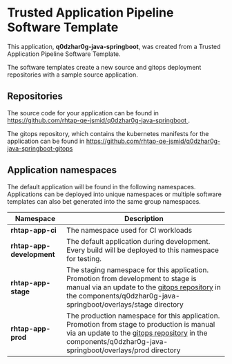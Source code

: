 # Trusted Application Pipeline Software Template

This application, **q0dzhar0g-java-springboot**, was created from a Trusted Application Pipeline Software Template.

The software templates create a new source and gitops deployment repositories with a sample source application. 

## Repositories

The source code for your application can be found in [https://github.com/rhtap-qe-jsmid/q0dzhar0g-java-springboot ](https://github.com/rhtap-qe-jsmid/q0dzhar0g-java-springboot ).
 
The gitops repository, which contains the kubernetes manifests for the application can be found in 
[https://github.com/rhtap-qe-jsmid/q0dzhar0g-java-springboot-gitops ](https://github.com/rhtap-qe-jsmid/q0dzhar0g-java-springboot-gitops ) 

## Application namespaces 

The default application will be found in the following namespaces. Applications can be deployed into unique namespaces or multiple software templates can also bet generated into the same group namespaces.  

|  Namespace   |  Description   |  
| -------- | -------- |
| **rhtap-app-ci** | The namespace used for CI workloads |
| **rhtap-app-development** | The default application during development. Every build will be deployed to this namespace for testing. |
| **rhtap-app-stage** | The staging namespace for this application. Promotion from development to stage is manual via an update to the [gitops repository](https://github.com/rhtap-qe-jsmid/q0dzhar0g-java-springboot-gitops ) in the components/q0dzhar0g-java-springboot/overlays/stage directory |
| **rhtap-app-prod** | The production namespace for this application. Promotion from stage to production is manual via an update to the [gitops repository](https://github.com/rhtap-qe-jsmid/q0dzhar0g-java-springboot-gitops ) in the components/q0dzhar0g-java-springboot/overlays/prod directory |